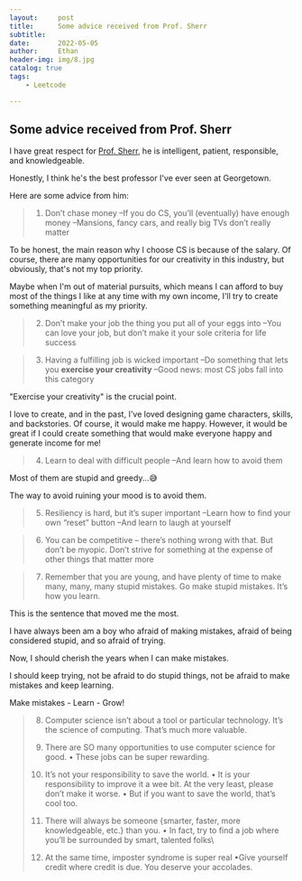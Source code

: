 ```yaml
---
layout:     post
title:      Some advice received from Prof. Sherr
subtitle:   
date:       2022-05-05
author:     Ethan
header-img: img/8.jpg
catalog: true
tags:
    - Leetcode

---
```




## Some advice received from Prof. Sherr

I have great respect for [Prof. Sherr](https://seclab.cs.georgetown.edu/msherr/), he is intelligent, patient, responsible, and knowledgeable. 

Honestly, I think he's the best professor I've ever seen at Georgetown.

Here are some advice from him:

> 1. Don’t chase money
>    –If you do CS, you’ll (eventually) have enough money
>    –Mansions, fancy cars, and really big TVs don’t really matter

To be honest, the main reason why I choose CS is because of the salary. Of course, there are many opportunities for our creativity in this industry, but obviously, that's not my top priority.

Maybe when I'm out of material pursuits, which means I can afford to buy most of the things I like at any time with my own income, I'll try to create something meaningful as my priority.

> 2. Don’t make your job the thing you put all of your eggs into
>    –You can love your job, but don’t make it your sole criteria for life success

> 3. Having a fulfilling job is wicked important
>    –Do something that lets you **exercise your creativity**
>    –Good news: most CS jobs fall into this category

"Exercise your creativity" is the crucial point. 

I love to create, and in the past, I've loved designing game characters, skills, and backstories. Of course, it would make me happy. However, it would be great if I could create something that would make everyone happy and generate income for me!

> 4. Learn to deal with difficult people
>    –And learn how to avoid them

Most of them are stupid and greedy...😅

The way to avoid ruining your mood is to avoid them.

> 5. Resiliency is hard, but it’s super important
>    –Learn how to find your own “reset” button
>    –And learn to laugh at yourself

> 6. You can be competitive – there’s nothing wrong with that.
>    But don’t be myopic. Don’t strive for something at the expense of other things that matter more

> 7. Remember that you are young, and have plenty of time to make many, many, many stupid mistakes. Go make stupid mistakes. It’s how you learn.

This is the sentence that moved me the most. 

I have always been am a boy who afraid of making mistakes, afraid of being considered stupid, and so afraid of trying. 

Now, I should cherish the years when I can make mistakes. 

I should keep trying, not be afraid to do stupid things, not be afraid to make mistakes and keep learning. 

Make mistakes - Learn - Grow!

> 8. Computer science isn’t about a tool or particular technology. It’s the science of computing. That’s much more valuable.
>
> 9. There are SO many opportunities to use computer science for good.
>    • These jobs can be super rewarding.
>
> 10. It’s not your responsibility to save the world.
>     • It is your responsibility to improve it a wee bit. At the very least, please don’t make it worse.
>     • But if you want to save the world, that’s cool too.
>
> 11. There will always be someone {smarter, faster, more knowledgeable, etc.} than you.
>     • In fact, try to find a job where you’ll be surrounded by smart, talented folks\
> 12. At the same time, imposter syndrome is super real
>     •Give yourself credit where credit is due. You deserve your accolades.

